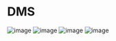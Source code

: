 # DMS
![image](https://github.com/user-attachments/assets/7f0a0872-31f9-43f9-b50b-66aa1d20a2dd)
![image](https://github.com/user-attachments/assets/ac5850d3-efd9-4336-b7d1-768958ecad91)
![image](https://github.com/user-attachments/assets/4f2e7cf9-ef5d-45e6-960d-b6eeac0b196c)
![image](https://github.com/user-attachments/assets/a6209666-c1db-48c8-89d3-edff2747da14)

